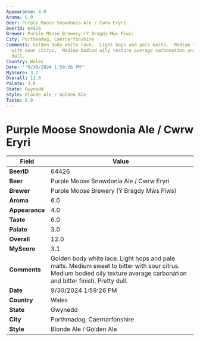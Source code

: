 ```yaml
---
Appearance: 4.0
Aroma: 6.0
Beer: Purple Moose Snowdonia Ale / Cwrw Eryri
BeerID: 64426
Brewer: Purple Moose Brewery (Y Bragdy Mŵs Piws)
City: Porthmadog, Caernarfonshire
Comments: Golden body white lace.  Light hops and pale malts.  Medium sweet to bitter
  with sour citrus.  Medium bodied oily texture average carbonation and bitter finish.  Pretty
  dull.
Country: Wales
Date: '"9/30/2024 1:59:26 PM"'
MyScore: 3.1
Overall: 12.0
Palate: 3.0
State: Gwynedd
Style: Blonde Ale / Golden Ale
Taste: 6.0
---
```


# Purple Moose Snowdonia Ale / Cwrw Eryri

| Field         | Value |
|---------------|-------|
| **BeerID** | 64426 |
| **Beer** | Purple Moose Snowdonia Ale / Cwrw Eryri |
| **Brewer** | Purple Moose Brewery (Y Bragdy Mŵs Piws) |
| **Aroma** | 6.0 |
| **Appearance** | 4.0 |
| **Taste** | 6.0 |
| **Palate** | 3.0 |
| **Overall** | 12.0 |
| **MyScore** | 3.1 |
| **Comments** | Golden body white lace.  Light hops and pale malts.  Medium sweet to bitter with sour citrus.  Medium bodied oily texture average carbonation and bitter finish.  Pretty dull. |
| **Date** | 9/30/2024 1:59:26 PM |
| **Country** | Wales |
| **State** | Gwynedd |
| **City** | Porthmadog, Caernarfonshire |
| **Style** | Blonde Ale / Golden Ale |
